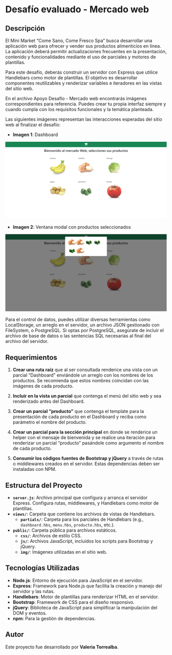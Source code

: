# Desafío evaluado - Mercado web

## Descripción

El Mini Market “Come Sano, Come Fresco Spa” busca desarrollar una aplicación web para ofrecer y vender sus productos alimenticios en línea. La aplicación deberá permitir actualizaciones frecuentes en la presentación, contenido y funcionalidades mediante el uso de parciales y motores de plantillas.

Para este desafío, deberás construir un servidor con Express que utilice Handlebars como motor de plantillas. El objetivo es desarrollar componentes reutilizables y renderizar variables e iteradores en las vistas del sitio web.

En el archivo Apoyo Desafío - Mercado web encontrarás imágenes correspondientes para referencia. Puedes crear tu propia interfaz siempre y cuando cumpla con los requisitos funcionales y la temática planteada.

Las siguientes imágenes representan las interacciones esperadas del sitio web al finalizar el desafío:

- **Imagen 1**: Dashboard

![mercado1](assets/screenshot/mercado1.png)

- **Imagen 2**: Ventana modal con productos seleccionados

![mercado1](assets/screenshot/mercado2.png)

Para el control de datos, puedes utilizar diversas herramientas como LocalStorage, un arreglo en el servidor, un archivo JSON gestionado con FileSystem, o PostgreSQL. Si optas por PostgreSQL, asegúrate de incluir el archivo de base de datos o las sentencias SQL necesarias al final del archivo del servidor.

## Requerimientos

1. **Crear una ruta raíz** que al ser consultada renderice una vista con un parcial “Dashboard” enviándole un arreglo con los nombres de los productos. Se recomienda que estos nombres coincidan con las imágenes de cada producto.

2. **Incluir en la vista un parcial** que contenga el menú del sitio web y sea renderizado antes del Dashboard.

3. **Crear un parcial “producto”** que contenga el template para la presentación de cada producto en el Dashboard y reciba como parámetro el nombre del producto.

4. **Crear un parcial para la sección principal** en donde se renderice un helper con el mensaje de bienvenida y se realice una iteración para renderizar un parcial “producto” pasándole como argumento el nombre de cada producto.

5. **Consumir los códigos fuentes de Bootstrap y jQuery** a través de rutas o middlewares creados en el servidor. Estas dependencias deben ser instaladas con NPM.

## Estructura del Proyecto

- **`server.js`**: Archivo principal que configura y arranca el servidor Express. Configura rutas, middlewares, y Handlebars como motor de plantillas.
- **`views/`**: Carpeta que contiene los archivos de vistas de Handlebars.
  - **`partials/`**: Carpeta para los parciales de Handlebars (e.g., `dashboard.hbs`, `menu.hbs`, `producto.hbs`, etc.).
- **`public/`**: Carpeta pública para archivos estáticos.
  - **`css/`**: Archivos de estilo CSS.
  - **`js/`**: Archivos JavaScript, incluidos los scripts para Bootstrap y jQuery.
  - **`img/`**: Imágenes utilizadas en el sitio web.

## Tecnologías Utilizadas

- **Node.js**: Entorno de ejecución para JavaScript en el servidor.
- **Express**: Framework para Node.js que facilita la creación y manejo del servidor y las rutas.
- **Handlebars**: Motor de plantillas para renderizar HTML en el servidor.
- **Bootstrap**: Framework de CSS para el diseño responsivo.
- **jQuery**: Biblioteca de JavaScript para simplificar la manipulación del DOM y eventos.
- **npm**: Para la gestión de dependencias.

## Autor

Este proyecto fue desarrollado por **Valeria Torrealba**.